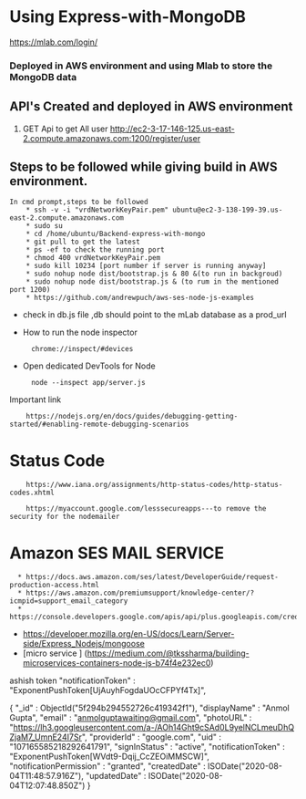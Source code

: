 # Using Express-with-MongoDB #

   https://mlab.com/login/


### Deployed in AWS environment and using Mlab to store the MongoDB data

## API's Created and deployed in AWS environment

<!-- 1) GET Api of trip summary http://ec2-3-17-146-125.us-east-2.compute.amazonaws.com:1337/truck/tripSummary
2) POST Api of trip summary ec2-3-17-146-125.us-east-2.compute.amazonaws.com:1337/truck/tripSummary
    * schema to use or sent the data:

    Mock data ,set in body section :   
	    
			{
				"truckNo": "UP78-1190",
				"status": "Completed",
				"tripDetails": {
					"from": "Bangalore",
					"to": "Kanpur",
					"startDate": "26-12-2018",
					"endDate": "29-12-2018"
				},
				"partyDetails": {
					"soldToParty": "Laxmi Enterprises",
					"contactDetails": 9900543957,
					"amount": 420,
					"paid": "unPaid"
				}
			}

	Headers :

	      content-type: application/json 	 -->
   
1) GET Api to get All user http://ec2-3-17-146-125.us-east-2.compute.amazonaws.com:1200/register/user
   	
## Steps to be followed while giving build in AWS environment.

	In cmd prompt,steps to be followed
		* ssh -v -i "vrdNetworkKeyPair.pem" ubuntu@ec2-3-138-199-39.us-east-2.compute.amazonaws.com
		* sudo su
		* cd /home/ubuntu/Backend-express-with-mongo
		* git pull to get the latest
		* ps -ef to check the running port
		* chmod 400 vrdNetworkKeyPair.pem
		* sudo kill 10234 [port number if server is running anyway]
		* sudo nohup node dist/bootstrap.js & 80 &(to run in backgroud)
		* sudo nohup node dist/bootstrap.js & (to rum in the mentioned port 1200)
		* https://github.com/andrewpuch/aws-ses-node-js-examples

* check in db.js file ,db should point to the mLab database as a prod_url

* How to run the node inspector

        chrome://inspect/#devices

* Open dedicated DevTools for Node


        node --inspect app/server.js


Important link
       
	    https://nodejs.org/en/docs/guides/debugging-getting-started/#enabling-remote-debugging-scenarios

# Status Code 
   
        https://www.iana.org/assignments/http-status-codes/http-status-codes.xhtml

	    https://myaccount.google.com/lesssecureapps---to remove the security for the nodemailer
	
# Amazon SES MAIL SERVICE
    
	  * https://docs.aws.amazon.com/ses/latest/DeveloperGuide/request-production-access.html
	  * https://aws.amazon.com/premiumsupport/knowledge-center/?icmpid=support_email_category
	  * https://console.developers.google.com/apis/api/plus.googleapis.com/credentials


* https://developer.mozilla.org/en-US/docs/Learn/Server-side/Express_Nodejs/mongoose
* [micro service ] (https://medium.com/@tkssharma/building-microservices-containers-node-js-b74f4e232ec0)


ashish token "notificationToken" : "ExponentPushToken[UjAuyhFogdaUOcCFPYf4Tx]",

{
    "_id" : ObjectId("5f294b294552726c419342f1"),
    "displayName" : "Anmol Gupta",
    "email" : "anmolguptawaiting@gmail.com",
    "photoURL" : "https://lh3.googleusercontent.com/a-/AOh14Ght9cSAd0L9yelNCLmeuDhQZjaM7_UmnE24I7Sr",
    "providerId" : "google.com",
    "uid" : "107165585218292641791",
    "signInStatus" : "active",
    "notificationToken" : "ExponentPushToken[WVdt9-Dqij_CcZEOiMMSCW]",
    "notificationPermission" : "granted",
    "createdDate" : ISODate("2020-08-04T11:48:57.916Z"),
    "updatedDate" : ISODate("2020-08-04T12:07:48.850Z")
}
